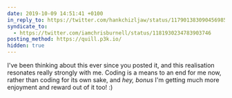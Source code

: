 ```yaml
---
date: 2019-10-09 14:51:41 +0100
in_reply_to: https://twitter.com/hankchizljaw/status/1179013830904569856
syndicate_to:
  - https://twitter.com/iamchrisburnell/status/1181930234783903746
posting_method: https://quill.p3k.io/
hidden: true
---
```


I've been thinking about this ever since you posted it, and this realisation resonates really strongly with me. Coding is a means to an end for me now, rather than coding for its own sake, and *hey, bonus* I'm getting much more enjoyment and reward out of it too! :)
